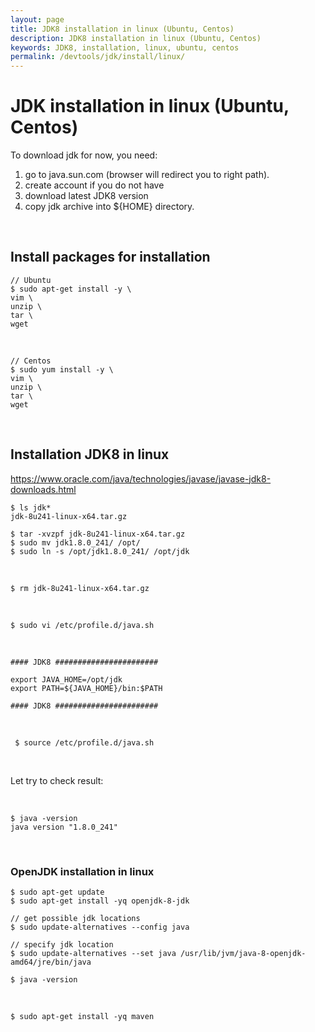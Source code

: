 ```yaml
---
layout: page
title: JDK8 installation in linux (Ubuntu, Centos)
description: JDK8 installation in linux (Ubuntu, Centos)
keywords: JDK8, installation, linux, ubuntu, centos
permalink: /devtools/jdk/install/linux/
---
```



# JDK installation in linux (Ubuntu, Centos)


To download jdk for now, you need:

1) go to java.sun.com (browser will redirect you to right path). 
2) create account if you do not have
3) download latest JDK8 version
4) copy jdk archive into ${HOME} directory.


<br/>

## Install packages for installation

<!--

# sed -i "s/.*PasswordAuthentication.*/PasswordAuthentication yes/g" /etc/ssh/sshd_config
# service sshd reload

-->

    // Ubuntu
    $ sudo apt-get install -y \
    vim \
    unzip \
    tar \
    wget

<br/>

    // Centos
    $ sudo yum install -y \
    vim \
    unzip \
    tar \
    wget

<br/>

## Installation JDK8 in linux

https://www.oracle.com/java/technologies/javase/javase-jdk8-downloads.html


    $ ls jdk*
    jdk-8u241-linux-x64.tar.gz

    $ tar -xvzpf jdk-8u241-linux-x64.tar.gz
    $ sudo mv jdk1.8.0_241/ /opt/
    $ sudo ln -s /opt/jdk1.8.0_241/ /opt/jdk


<br/>

    $ rm jdk-8u241-linux-x64.tar.gz

<br/>

    $ sudo vi /etc/profile.d/java.sh


<br/>

```
#### JDK8 #######################

export JAVA_HOME=/opt/jdk
export PATH=${JAVA_HOME}/bin:$PATH

#### JDK8 #######################
```

<br/>

     $ source /etc/profile.d/java.sh

<br/>

Let try to check result:

<br/>

    $ java -version
    java version "1.8.0_241"


<br/>

### OpenJDK installation in linux

    $ sudo apt-get update
    $ sudo apt-get install -yq openjdk-8-jdk

    // get possible jdk locations
    $ sudo update-alternatives --config java

    // specify jdk location
    $ sudo update-alternatives --set java /usr/lib/jvm/java-8-openjdk-amd64/jre/bin/java
    
    $ java -version

<br/>

    $ sudo apt-get install -yq maven